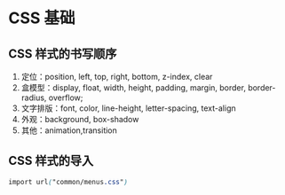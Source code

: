 # CSS 基础

## CSS 样式的书写顺序

1. 定位：position, left, top, right, bottom, z-index, clear 
2. 盒模型：display, float, width, height, padding, margin, border, border-radius, overflow;
3. 文字排版：font, color, line-height, letter-spacing, text-align 
4. 外观：background, box-shadow 
5. 其他：animation,transition 


## CSS 样式的导入

```css
import url("common/menus.css")
```

